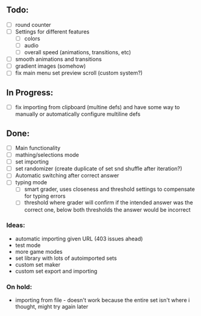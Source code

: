 ## Todo: 
 - [ ] round counter
 - [ ] Settings for different features
   - [ ] colors
   - [ ] audio
   - [ ] overall speed (animations, transitions, etc)
 - [ ] smooth animations and transitions
 - [ ] gradient images (somehow)
 - [ ] fix main menu set preview scroll (custom system?)

## In Progress:
 - [ ] fix importing from clipboard (multine defs) and have some way to manually or automatically configure multiline defs

## Done:
 - [ ] Main functionality
 - [ ] mathing/selections mode
 - [ ] set importing
 - [ ] set randomizer (create duplicate of set snd shuffle after iteration?)
 - [ ] Automatic switching after correct answer
 - [ ] typing mode
   - [ ] smart grader, uses closeness and threshold settings to compensate for typing errors
   - [ ] threshold where grader will confirm if the intended answer was the correct one, below both thresholds the answer would be incorrect

### Ideas:
 - automatic importing given URL (403 issues ahead)
 - test mode
 - more game modes
 - set library with lots of autoimported sets
 - custom set maker
 - custom set export and importing

### On hold:
 - importing from file - doesn't work because the entire set isn't where i thought, might try again later

